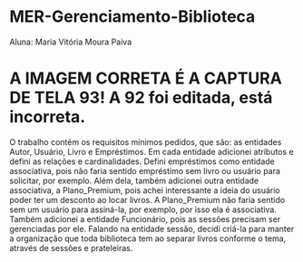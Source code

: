 # MER-Gerenciamento-Biblioteca
Aluna: Maria Vitória Moura Paiva

# A IMAGEM CORRETA É A CAPTURA DE TELA 93! A 92 foi editada, está incorreta.

 O trabalho contém os requisitos mínimos pedidos, que são: as entidades Autor, Usuário, Livro e Empréstimos. Em cada entidade adicionei atributos e defini as relações e cardinalidades. Defini empréstimos como entidade associativa, pois não faria sentido empréstimo sem livro ou usuário para solicitar, por exemplo. Além dela, também adicionei outra entidade associativa, a Plano_Premium, pois achei interessante a ideia do usuário poder ter um desconto ao locar livros. A Plano_Premium não faria sentido sem um usuário para assiná-la, por exemplo, por isso ela é associativa. Também adicionei a entidade Funcionário, pois as sessões precisam ser gerenciadas por ele. Falando na entidade sessão, decidi criá-la para manter a organização que toda biblioteca tem ao separar livros conforme o tema, através de sessões e prateleiras.
